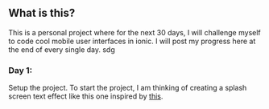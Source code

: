 ## What is this?
This is a personal project where for the next 30 days, I will challenge myself to code cool mobile user interfaces in ionic. I will post my progress here at the end of every single day. sdg

### Day 1: 
Setup the project.
To start the project, I am thinking of creating a splash screen text effect like this one inspired by [this](https://www.youtube.com/watch?v=_JBuHh1HIAA&feature=youtu.be).

